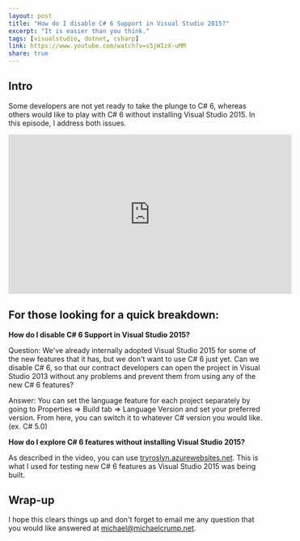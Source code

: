 ```yaml
---
layout: post
title: "How do I disable C# 6 Support in Visual Studio 2015?"
excerpt: "It is easier than you think."
tags: [visualstudio, dotnet, csharp]
link: https://www.youtube.com/watch?v=s5jWIzX-uMM
share: true
---
```

## Intro

Some developers are not yet ready to take the plunge to C# 6, whereas others would like to play with C# 6 without installing Visual Studio 2015. In this episode, I address both issues. 

<iframe width="560" height="315" src="https://www.youtube.com/embed/s5jWIzX-uMM" frameborder="0" allowfullscreen></iframe>

## For those looking for a quick breakdown: 

**How do I disable C# 6 Support in Visual Studio 2015?**

Question: We've already internally adopted Visual Studio 2015 for some of the new features that it has, but we don't want to use C# 6 just yet. Can we disable C# 6, so that our contract developers can open the project in Visual Studio 2013 without any problems and prevent them from using any of the new C# 6 features? 

Answer: You can set the language feature for each project separately by going to Properties => Build tab => Language Version and set your preferred version. From here, you can switch it to whatever C# version you would like. (ex. C# 5.0)

**How do I explore C# 6 features without installing Visual Studio 2015?**

As described in the video, you can use [tryroslyn.azurewebsites.net](http://tryroslyn.azurewebsites.net/). This is what I used for testing new C# 6 features as Visual Studio 2015 was being built.  

## Wrap-up

I hope this clears things up and don't forget to email me any question that you would like answered at michael@michaelcrump.net. 